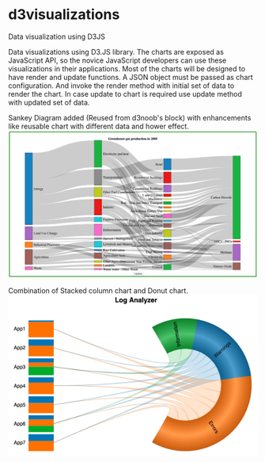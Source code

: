 # d3visualizations
Data visualization using D3JS

Data visualizations using D3.JS library.  The charts are exposed as JavaScript API, so the novice JavaScript developers can use these visualizations in their applications.  Most of the charts will be designed to have render and update functions.  A JSON object must be passed as chart configuration.  And invoke the render method with initial set of data to render the chart.  In case update to chart is required use update method with updated set of data.

Sankey Diagram added (Reused from d3noob's block) with enhancements like reusable chart with different data and hower effect.
![Sankey Diagram](https://github.com/jsaravanakumaar/d3visualizations/blob/master/demos/sankey-diagram/sankey-diagram.png)

Combination of Stacked column chart and Donut chart.
![Stacked Column Donut](https://github.com/jsaravanakumaar/d3visualizations/blob/master/demos/stacked-column-donut/stacked-column-donut.png)
